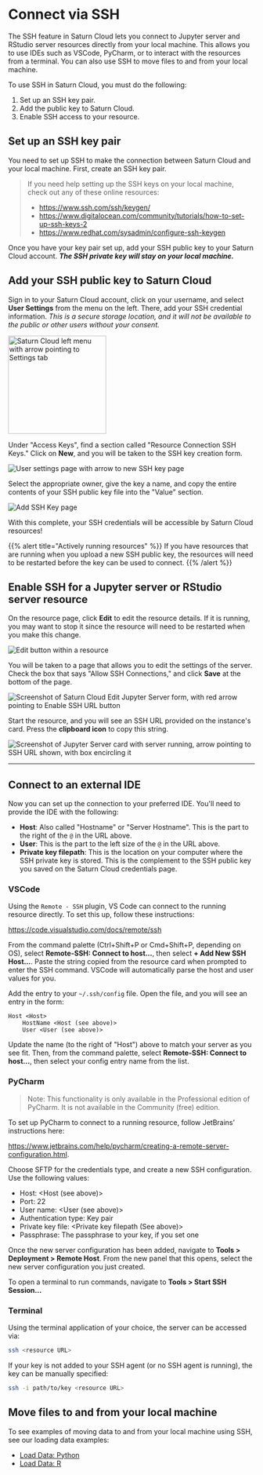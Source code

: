 # Connect via SSH

The SSH feature in Saturn Cloud lets you connect to Jupyter server and RStudio server resources directly from your local machine. This allows you to use IDEs such as VSCode, PyCharm, or to interact with the resources from a terminal. You can also use SSH to move files to and from your local machine.

To use SSH in Saturn Cloud, you must do the following:
1) Set up an SSH key pair.
2) Add the public key to Saturn Cloud.
3) Enable SSH access to your resource.

## Set up an SSH key pair

You need to set up SSH to make the connection between Saturn Cloud and your local machine. First, create an SSH key pair. 

> If you need help setting up the SSH keys on your local machine, check out any of these online resources:
> * <a href="https://www.ssh.com/ssh/keygen/" target='_blank' rel='noopener'>https://www.ssh.com/ssh/keygen/</a>
> * <a href="https://www.digitalocean.com/community/tutorials/how-to-set-up-ssh-keys-2" target='_blank' rel='noopener'>https://www.digitalocean.com/community/tutorials/how-to-set-up-ssh-keys-2</a>
> * <a href="https://www.redhat.com/sysadmin/configure-ssh-keygen" target='_blank' rel='noopener'>https://www.redhat.com/sysadmin/configure-ssh-keygen</a>

Once you have your key pair set up, add your SSH public key to your Saturn Cloud account. ***The SSH private key will stay on your local machine.***

## Add your SSH public key to Saturn Cloud

Sign in to your Saturn Cloud account, click on your username, and select **User Settings** from the menu on the left. There, add your SSH credential information. *This is a secure storage location, and it will not be available to the public or other users without your consent.*

<img src="/images/docs/settings-page.png" style="width:200px;" alt="Saturn Cloud left menu with arrow pointing to Settings tab" class="doc-image">

Under "Access Keys", find a section called "Resource Connection SSH Keys." Click on **New**, and you will be taken to the SSH key creation form. 

![User settings page with arrow to new SSH key page](/images/docs/user-settings-page.png "doc-image")

Select the appropriate owner, give the key a name, and copy the entire contents of your SSH public key file into the "Value" section.

![Add SSH Key page](/images/docs/ssh-key-form.png "doc-image")

With this complete, your SSH credentials will be accessible by Saturn Cloud resources!

{{% alert title="Actively running resources" %}}
If you have resources that are running when you upload a new SSH public key, the resources will need to be restarted before the key can be used to connect.
{{% /alert %}}

## Enable SSH for a Jupyter server or RStudio server resource

On the resource page, click **Edit** to edit the resource details. If it is running, you may want to stop it since the resource will need to be restarted when you make this change.

<img src="/images/docs/edit-resource-button.jpg" alt="Edit button within a resource" class="doc-image">

You will be taken to a page that allows you to edit the settings of the server. Check the box that says "Allow SSH Connections," and click **Save** at the bottom of the page.

<img src="/images/docs/ssh2.png" alt="Screenshot of Saturn Cloud Edit Jupyter Server form, with red arrow pointing to Enable SSH URL button" class="doc-image">

Start the resource, and you will see an SSH URL provided on the instance's card. Press the **clipboard icon** to copy this string.

<img src="/images/docs/ssh3.png" alt="Screenshot of Jupyter Server card with server running, arrow pointing to SSH URL shown, with box encircling it" class="doc-image">

***

## Connect to an external IDE

Now you can set up the connection to your preferred IDE. You'll need to provide the IDE with the following:

* **Host**: Also called "Hostname" or "Server Hostname". This is the part to the right of the `@` in the URL above.
* **User**: This is the part to the left size of the `@` in the URL above.
* **Private key filepath**: This is the location on your computer where the SSH private key is stored. This is the complement to the SSH public key you saved on the Saturn Cloud credentials page.

### VSCode

Using the `Remote - SSH` plugin, VS Code can connect to the running resource directly. To set this up, follow these instructions:

<a href="https://code.visualstudio.com/docs/remote/ssh" target='_blank' rel='noopener'>https://code.visualstudio.com/docs/remote/ssh</a>

From the command palette (Ctrl+Shift+P or Cmd+Shift+P, depending on OS), select **Remote-SSH: Connect to host…**, then select **+ Add New SSH Host...**. Paste the string copied from the resource card when prompted to enter the SSH command. VSCode will automatically parse the host and user values for you.

Add the entry to your `~/.ssh/config` file. Open the file, and you will see an entry in the form:

```
Host <Host>
    HostName <Host (see above)>
    User <User (see above)>
```

Update the name (to the right of "Host") above to match your server as you see fit. Then, from the command palette, select **Remote-SSH: Connect to host…**, then select your config entry name from the list.

### PyCharm

> Note: This functionality is only available in the Professional edition of PyCharm. It is not available in the Community (free) edition.

To set up PyCharm to connect to a running resource, follow JetBrains’ instructions here:

<a href="https://www.jetbrains.com/help/pycharm/creating-a-remote-server-configuration.html" target='_blank' rel='noopener'>https://www.jetbrains.com/help/pycharm/creating-a-remote-server-configuration.html</a>.

Choose SFTP for the credentials type, and create a new SSH configuration. Use the following values:

* Host: <Host (see above)>
* Port: 22
* User name: <User (see above)>
* Authentication type: Key pair
* Private key file: <Private key filepath (See above)>
* Passphrase: The passphrase to your key, if you set one

Once the new server configuration has been added, navigate to **Tools > Deployment > Remote Host**. From the new panel that this opens, select the new server configuration you just created.

To open a terminal to run commands, navigate to **Tools > Start SSH Session…**

### Terminal

Using the terminal application of your choice, the server can be accessed via:

```bash
ssh <resource URL>
```
If your key is not added to your SSH agent (or no SSH agent is running), the key can be manually specified:

```bash
ssh -i path/to/key <resource URL>
```
## Move files to and from your local machine

To see examples of moving data to and from your local machine using SSH, see our loading data examples:

* [Load Data: Python](<docs/Examples/python/load-data/qs-load-data-local-files.md>)
* [Load Data: R](<docs/Examples/R/load-data/qs-r-load-data-local-files.md>)